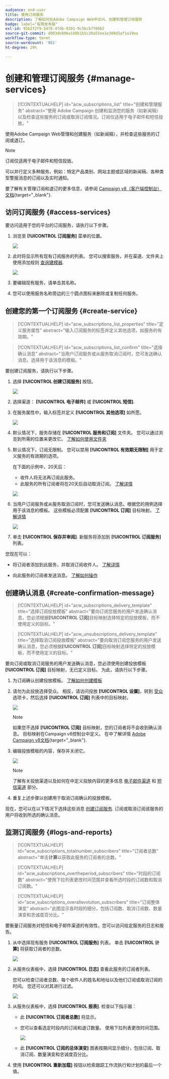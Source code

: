 ```yaml
---
audience: end-user
title: 使用订阅服务
description: 了解如何在Adobe Campaign Web中访问、创建和管理订阅服务
badge: label="有限发布版"
exl-id: 95b2f2f9-5478-4fdb-9201-9c5bcb7f60b2
source-git-commit: d003de806a188b1b5c20a55ee1e308d5af1a19ea
workflow-type: tm+mt
source-wordcount: '951'
ht-degree: 29%

---
```


# 创建和管理订阅服务 {#manage-services}

>[!CONTEXTUALHELP]
>id="acw_subscriptions_list"
>title="创建和管理服务"
>abstract="使用 Adobe Campaign 创建和监测您的服务（如新闻稿）以及检查这些服务的订阅或取消订阅情况。订阅仅适用于电子邮件和短信投放。"

使用Adobe Campaign Web管理和创建服务（如新闻稿），并检查这些服务的订阅或退订。

>[!NOTE]
>
>订阅仅适用于电子邮件和短信投放。

可以并行定义多种服务，例如：特定产品类别、网站主题或区域的新闻稿、各种类型警报消息的订阅以及实时通知。

要了解有关管理订阅和退订的更多信息，请参阅 [Campaign v8（客户端控制台）文档](https://experienceleague.adobe.com/docs/campaign/campaign-v8/audience/subscriptions.html){target="_blank"}.

## 访问订阅服务 {#access-services}

要访问适用于您的平台的订阅服务，请执行以下步骤。

1. 浏览至 **[!UICONTROL 订阅服务]** 菜单的位置。

   ![](assets/service-list.png)

1. 此时将显示所有现有订阅服务的列表。 您可以搜索服务，并在渠道、文件夹上使用添加规则 [查询建模器](../query/query-modeler-overview.md).

   ![](assets/service-filters.png)

1. 要编辑现有服务，请单击其名称。

1. 您可以使用服务名称旁边的三个圆点图标来删除或复制任何服务。<!--so all subscribers are unsubscribed - need to mention?-->

## 创建您的第一个订阅服务 {#create-service}

>[!CONTEXTUALHELP]
>id="acw_subscriptions_list_properties"
>title="定义服务属性"
>abstract="输入订阅服务的标签并定义其他选项，如服务的有效期。"

>[!CONTEXTUALHELP]
>id="acw_subscriptions_list_confirm"
>title="选择确认消息"
>abstract="当用户订阅服务或从服务取消订阅时，您可发送确认消息。选择用于该消息的模板。"

要创建订阅服务，请执行以下步骤。

1. 选择 **[!UICONTROL 创建订阅服务]** 按钮。

   ![](assets/service-create-button.png)

1. 选择渠道： **[!UICONTROL 电子邮件]** 或 **[!UICONTROL 短信]**.

1. 在服务属性中，输入标签并定义 **[!UICONTROL 其他选项]** 如所愿。

   ![](assets/service-create-properties.png)

1. 默认情况下，服务存储在 **[!UICONTROL 服务和订阅]** 文件夹。 您可以通过浏览到所需的位置来更改它。 [了解如何使用文件夹](../get-started/permissions.md#folders)

1. 默认情况下，订阅无限制。 您可以禁用 **[!UICONTROL 有效期无限制]** 用于定义服务的有效期的选项。

   在下面的示例中，20天后：
   * 收件人将无法再订阅此服务。
   * 此服务的所有订阅者将在20天后自动取消订阅。 [了解详情](#automatic-unsubscription)

   ![](assets/service-create-validity-period.png)

1. 当用户订阅服务或从服务取消订阅时，您可发送确认消息。根据您的用例选择用于该消息的模板。 这些模板必须配置 **[!UICONTROL 订阅]** 目标映射。 [了解详情](#create-confirmation-message)

   ![](assets/service-create-confirmation-msg.png)

1. 单击 **[!UICONTROL 保存并审阅]**. 新服务将添加到 **[!UICONTROL 订阅服务]** 列表。

您现在可以：

* 将订阅者添加到此服务，并取消订阅收件人。 [了解详情](../msg/send-to-subscribers.md)

* 向此服务的订阅者发送消息。 [了解如何操作](../msg/send-to-subscribers.md)

## 创建确认消息 {#create-confirmation-message}

>[!CONTEXTUALHELP]
>id="acw_subscriptions_delivery_template"
>title="选择订阅投放模板"
>abstract="要向订阅您服务的用户发送确认消息，您必须根据&#x200B;**[!UICONTROL 订阅]**&#x200B;目标映射选择特定的投放模板，而不使用定义的目标。"


>[!CONTEXTUALHELP]
>id="acw_unsubscriptions_delivery_template"
>title="选择取消订阅投放模板"
>abstract="要向取消订阅您服务的用户发送确认消息，您必须根据&#x200B;**[!UICONTROL 订阅]**&#x200B;目标映射选择特定的投放模板，而不使用定义的目标。"

要向订阅或取消订阅服务的用户发送确认消息，您必须使用创建投放模板 **[!UICONTROL 订阅]** 目标映射，无已定义目标。 为此，请执行以下步骤。

1. 为订阅确认创建投放模板。 [了解如何创建模板](../msg/delivery-template.md)

1. 请勿为此投放选择受众。 相反，请访问投放 **[!UICONTROL 设置]**，转到 [受众](../advanced-settings/delivery-settings.md#audience) 选项卡，然后选择 **[!UICONTROL 订阅]** 列表中的目标映射。

   ![](assets/service-confirmation-template-mapping.png)

   >[!NOTE]
   >
   >如果您不选择  **[!UICONTROL 订阅]** 目标映射，您的订阅者将不会收到确认消息。 目标映射在Campaign v8控制台中定义。 在中了解详情 [Adobe Campaign v8文档](https://experienceleague.adobe.com/docs/campaign/campaign-v8/audience/add-profiles/target-mappings.html){target="_blank"}.

1. 编辑投放模板的内容，保存并关闭它。

   ![](assets/service-confirmation-template.png)

   >[!NOTE]
   >
   >了解有关投放渠道以及如何在中定义投放内容的更多信息 [电子邮件渠道](../email/create-email.md) 和 [短信渠道](../sms/create-sms.md) 部分。

1. 重复上述步骤以创建用于取消订阅确认的投放模板。

现在，您可以在以下情况下选择这些消息 [创建订阅服务](#create-service). 订阅或取消订阅该服务的用户将收到所选的确认消息。

## 监测订阅服务 {#logs-and-reports}

>[!CONTEXTUALHELP]
>id="acw_subscriptions_totalnumber_subscribers"
>title="订阅者总数"
>abstract="单击&#x200B;**计算**&#x200B;以获取此服务的订阅者的总数。"

>[!CONTEXTUALHELP]
>id="acw_subscriptions_overtheperiod_subscribers"
>title="时段的订阅数"
>abstract="使用下拉列表更改时间范围并查看所选时段的订阅数和取消订阅数。"

>[!CONTEXTUALHELP]
>id="acw_subscriptions_overallevolution_subscribers"
>title="订阅整体演变"
>abstract="此图显示各时段的细分，包括订阅数、取消订阅数、数量演变和忠诚度百分比。"

要衡量订阅服务对短信和电子邮件渠道的有效性，您可以访问给定服务的日志和报告。

1. 从中选择现有服务 **[!UICONTROL 订阅服务]** 列表。 单击 **[!UICONTROL 计算]** 将获取订阅者的总数。

   ![](assets/service-logs-subscribers-count.png)

1. 从服务仪表板中，选择 **[!UICONTROL 日志]** 查看此服务的订阅者列表。

   您可以检查订阅者总数、每个收件人的姓名和地址以及他们订阅或取消订阅的时间。 您还可以对其进行过滤。

   ![](assets/service-logs.png)

1. 从服务仪表板中，选择 **[!UICONTROL 报表]**. 检查以下指示器：

   * 此 **[!UICONTROL 订阅者总数]** 将显示。

   * 您可以查看选定时段内的订阅和退订数量。 使用下拉列表更改时间范围。

     ![](assets/service-reports.png)

   * 此 **[!UICONTROL 订阅的总体演变]** 图表按期间显示细分，包括订阅、取消订阅、数量演变和忠诚度百分比。<!--what is Registered?-->

1. 使用 **[!UICONTROL 重新加载]** 按钮以检索跟踪工作流执行和计划的最后一个值。
